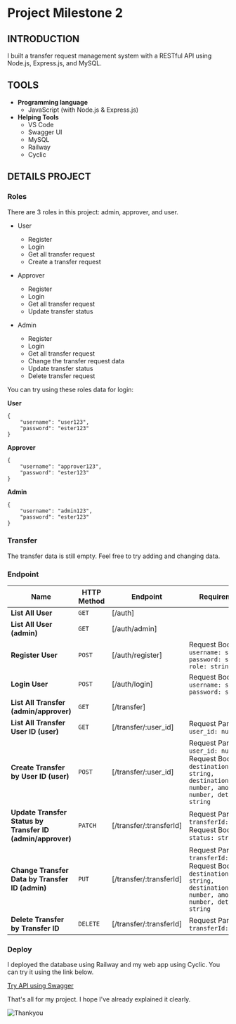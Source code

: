 # Project Milestone 2

## INTRODUCTION

I built a transfer request management system with a RESTful API using Node.js, Express.js, and MySQL.

## TOOLS

- **Programming language**
  - JavaScript (with Node.js & Express.js)
- **Helping Tools**
  - VS Code
  - Swagger UI
  - MySQL
  - Railway
  - Cyclic

## DETAILS PROJECT

### Roles

There are 3 roles in this project: admin, approver, and user.

- User
  - Register
  - Login
  - Get all transfer request
  - Create a transfer request

- Approver
  - Register
  - Login
  - Get all transfer request
  - Update transfer status

- Admin
  - Register
  - Login
  - Get all transfer request
  - Change the transfer request data
  - Update transfer status
  - Delete transfer request

You can try using these roles data for login:

**User**
```
{
    "username": "user123",
    "password": "ester123"
}
```

**Approver**
```
{
    "username": "approver123",
    "password": "ester123"
}
```

**Admin**
```
{
    "username": "admin123",
    "password": "ester123"
}
```

### Transfer

The transfer data is still empty. Feel free to try adding and changing data.

### Endpoint

| Name  | HTTP Method | Endpoint | Requirements |
| ------| ----------- | -------- | ------------ |
| **List All User**                               | `GET`    | [/auth] |
| **List All User (admin)**                       | `GET`    | [/auth/admin] |
| **Register User**                               | `POST`   | [/auth/register] | Request Body: `username: string, password: string, role: string` |
| **Login User**                                  | `POST`   | [/auth/login] | Request Body: `username: string, password: string` |
| **List All Transfer (admin/approver)**          | `GET`    | [/transfer] |
| **List All Transfer User ID (user)**            | `GET`    | [/transfer/:user_id] | Request Params: `user_id: number` |
| **Create Transfer by User ID (user)**           | `POST`   | [/transfer/:user_id] | Request Params: `user_id: number` <br> Request Body: `destinationBank: string, destinationAccount: number, amount: number, details: string` |
| **Update Transfer Status by Transfer ID (admin/approver)** | `PATCH`  | [/transfer/:transferId] | Request Params: `transferId: number` <br> Request Body: `status: string` |
| **Change Transfer Data by Transfer ID (admin)** | `PUT`    | [/transfer/:transferId]   | Request Params: `transferId: number` <br> Request Body: `destinationBank: string, destinationAccount: number, amount: number, details: string` |
| **Delete Transfer by Transfer ID**              | `DELETE` | [/transfer/:transferId]  | Request Params: `transferId: number` |

### Deploy

I deployed the database using Railway and my web app using Cyclic. You can try it using the link below.

[Try API using Swagger](https://week-11-eoa03.cyclic.app/api-docs/)

That's all for my project. I hope I've already explained it clearly.

![Thankyou](https://media1.giphy.com/media/osjgQPWRx3cac/giphy.gif)
